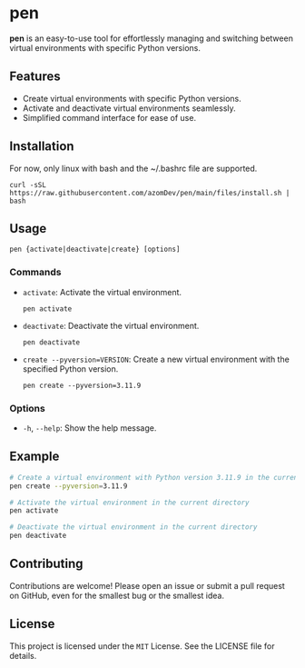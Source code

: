 # **pen**

**pen** is an easy-to-use tool for effortlessly managing and switching between virtual environments with specific Python versions.

## Features

- Create virtual environments with specific Python versions.
- Activate and deactivate virtual environments seamlessly.
- Simplified command interface for ease of use.

## Installation

For now, only linux with bash and the ~/.bashrc file are supported.
```
curl -sSL https://raw.githubusercontent.com/azomDev/pen/main/files/install.sh | bash
```

## Usage

`pen {activate|deactivate|create} [options]`

### Commands

- `activate`:
  Activate the virtual environment.

  `pen activate`

- `deactivate`:
  Deactivate the virtual environment.

  `pen deactivate`

- `create --pyversion=VERSION`:
  Create a new virtual environment with the specified Python version.

  `pen create --pyversion=3.11.9`

### Options

- `-h`, `--help`:
  Show the help message.

## Example

```sh
# Create a virtual environment with Python version 3.11.9 in the current directory
pen create --pyversion=3.11.9

# Activate the virtual environment in the current directory
pen activate

# Deactivate the virtual environment in the current directory
pen deactivate
```


## Contributing

Contributions are welcome! Please open an issue or submit a pull request on GitHub, even for the smallest bug or the smallest idea.

## License

This project is licensed under the `MIT` License. See the LICENSE file for details.

